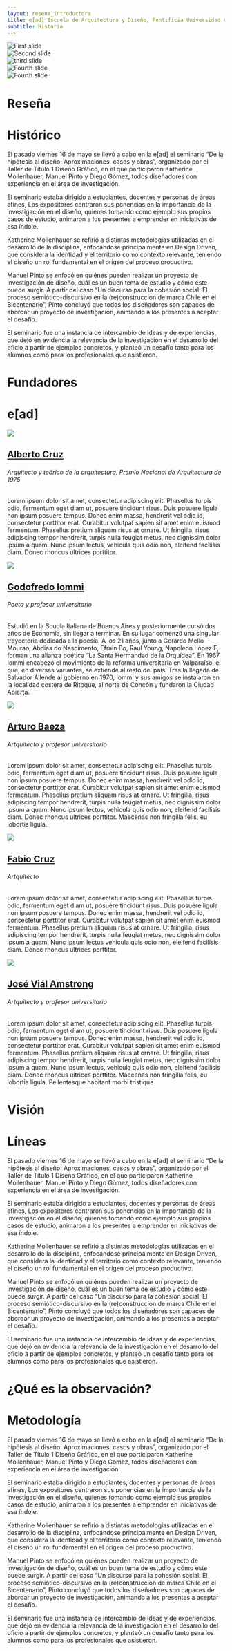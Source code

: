 ```yaml
---
layout: resena_introductora
title: e[ad] Escuela de Arquitectura y Diseño, Pontificia Universidad Católica de Valparaíso
subtitle: Historia
---
```


<div class='fila'>
<div class='fondo-oscuro'>
<div class='wrap'>
<!-- CAROUSEL -->
<!-- imagenes-destacadas-ead -->
<!-- datos de carousel-lg -->
  <div data-ride="carousel" class="carousel slide" id="carousel-example-generic">
  <!-- Indicadores de carousel lg -->

<!-- fin datos de carousel-lg -->
<div class="carousel-inner">

<div class="item active">
	<div class='noticia grande'>
		<div class='noticia-imagen'>
			<img class='marco-imagen' alt="First slide" title="Noticia Destacada" src='{{ site.baseurl }}/img/travesia.jpg'>
		</div>
	</div>
</div>  <!-- fin de item -->

<div class="item">
		<div class='noticia grande'>
			<div class='noticia-imagen'>
				<img class='marco-imagen' alt="Second slide" title="Noticia Destacada" src='{{ site.baseurl }}/img/travesia2.jpg'>
			</div>
		</div>
	</div>  <!-- fin de item -->

<div class="item">
 		<div class='noticia grande'>
			<div class='noticia-imagen'>
				<img class='marco-imagen' alt="third slide" title="Noticia Destacada" src='{{ site.baseurl }}/img/travesia4.jpg'>
			</div>
		</div>
	</div>  <!-- fin de item -->

<div class="item">
 		<div class='noticia grande'>
			<div class='noticia-imagen'>
				<img class='marco-imagen' alt="Fourth slide" title="Noticia Destacada" src='{{ site.baseurl }}/img/alberto.jpg'>
			</div>
		</div>
	</div>  <!-- fin de item -->

<div class="item">
 		<div class='noticia grande'>
			<div class='noticia-imagen'>
				<img class='marco-imagen' alt="Fourth slide" title="Noticia Destacada" src='{{ site.baseurl }}/img/travesia-portada.jpg'>
			</div>
		</div>
	</div>  <!-- fin de item -->
</div>

<!-- Controles -->
<a data-slide="prev" href="#carousel-example-generic" class="left carousel-control">
<i class="icn icn-nav-izq"></i>
</a>
<a data-slide="next" href="#carousel-example-generic" class="right carousel-control">
<i class="icn icn-nav-der"></i>
</a>

</div> <!-- fin de carousel -->
</div>
</div>
</div>

<div class='fila'>
<div class='fondo-gris-claro'>
	<div class='wrap'>
		<div class='historia'>
		<h1 class='blanco'>Reseña</h1>
		<h1 class='subtitulo rojo-claro'>Histórico</h1>
		<div class='bloque'>
<article class="h-entry especifico">
	<div class="e-content p-summary p-name">
		<div class='bloque'>
			<p>El pasado viernes 16 de mayo se llevó a cabo en la e[ad] el seminario “De la hipótesis al diseño: Aproximaciones, casos y obras”, organizado por el Taller de Título 1 Diseño Gráfico, en el que participaron Katherine Mollenhauer, Manuel Pinto y Diego Gómez, todos diseñadores con experiencia en el área de investigación.</p>
			<p>El seminario estaba dirigido a estudiantes, docentes y personas de áreas afines, Los expositores centraron sus ponencias en la importancia de la investigación en el diseño, quienes tomando como ejemplo sus propios casos de estudio, animaron a los presentes a emprender en iniciativas de esa índole.</p>
			<p>Katherine Mollenhauer se refirió a distintas metodologías utilizadas en el desarrollo de la disciplina, enfocándose principalmente en Design Driven, que considera la identidad y el territorio como contexto relevante, teniendo el diseño un rol fundamental en el origen del proceso productivo.</p>
		</div>
		<div class='bloque'>
			<p>Manuel Pinto se enfocó en quiénes pueden realizar un proyecto de investigación de diseño, cuál es un buen tema de estudio y cómo éste puede surgir. A partir del caso “Un discurso para la cohesión social: El proceso semiótico-discursivo en la (re)construcción de marca Chile en el Bicentenario”, Pinto concluyó que todos los diseñadores son capaces de abordar un proyecto de investigación, animando a los presentes a aceptar el desafío.</p>
		</div>
		<div class='bloque'>
		</div>
		<div class='bloque'>
			<p>El seminario fue una instancia de intercambio de ideas y de experiencias, que dejó en evidencia la relevancia de la investigación en el desarrollo del oficio a partir de ejemplos concretos, y planteó un desafío tanto para los alumnos como para los profesionales que asistieron.</p>
		</div>
	</div>
</article> 
</div>
</div>
</div>
</div>
</div>

<div class='fila'>
<div class='fondo-oscuro'>
	<div class='wrap'>
		<div class='historia'>
		<h1 class='blanco'>Fundadores</h1>
		<h1 class='subtitulo rojo-claro'>e[ad]</h1>
		<div class='bloque'>
<article class="h-entry especifico">
	<div class="e-content p-summary p-name">
		<div class='pagina docente'>
			<div class='imagen-docente'>
				<img class='ancho-maximo' src='{{ site.baseurl }}/img/fundador1.jpg'>
			</div>
			<div class='datos-docente historia'>
				<h2><a href='#'>Alberto Cruz</a></h2>
				<h6>Arquitecto y teórico de la arquitectura, Premio Nacional de Arquitectura de 1975</h6>
			</div>
			<div class='resena-docente historia'>
				<p class='gris-claro'> Lorem ipsum dolor sit amet, consectetur adipiscing elit. Phasellus turpis odio, fermentum eget diam ut, posuere tincidunt risus. Duis posuere ligula non ipsum posuere tempus. Donec enim massa, hendrerit vel odio id, consectetur porttitor erat. Curabitur volutpat sapien sit amet enim euismod fermentum. Phasellus pretium aliquam risus at ornare. Ut fringilla, risus adipiscing tempor hendrerit, turpis nulla feugiat metus, nec dignissim dolor ipsum a quam. Nunc ipsum lectus, vehicula quis odio non, eleifend facilisis diam. Donec rhoncus ultrices porttitor.</p>
			</div>
		</div>
		<div class='pagina docente'>
			<div class='imagen-docente'>
				<img class='ancho-maximo' src='{{ site.baseurl }}/img/fundador2.jpg'>
			</div>
			<div class='datos-docente historia'>
				<h2><a href='#'>Godofredo Iommi</a></h2>
				<h6>Poeta y profesor universitario </h6>
			</div>
			<div class='resena-docente historia'>
				<p class='gris-claro'> Estudió en la Scuola Italiana de Buenos Aires y posteriormente cursó dos años de Economía, sin llegar a terminar. En su lugar comenzó una singular trayectoria dedicada a la poesía. A los 21 años, junto a Gerardo Mello Mourao, Abdias do Nascimento, Efrain Bo, Raul Young, Napoleon López F, forman una alianza poética “La Santa Hermandad de la Orquídea”. En 1967 Iommi encabezó el movimiento de la reforma universitaria en Valparaíso, el que, en diversas variantes, se extiende al resto del país. Tras la llegada de Salvador Allende al gobierno en 1970, Iommi y sus amigos se instalaron en la localidad costera de Ritoque, al norte de Concón y fundaron la Ciudad Abierta.</p>
			</div>
		</div>
		<div class='pagina docente'>
			<div class='imagen-docente'>
				<img class='ancho-maximo' src='{{ site.baseurl }}/img/fundador3.jpg'>
			</div>
			<div class='datos-docente historia'>
				<h2><a href='#'>Arturo Baeza</a></h2>
				<h6>Artquitecto y profesor universitario</h6>
			</div>
			<div class='resena-docente historia'>
				<p class='gris-claro'> Lorem ipsum dolor sit amet, consectetur adipiscing elit. Phasellus turpis odio, fermentum eget diam ut, posuere tincidunt risus. Duis posuere ligula non ipsum posuere tempus. Donec enim massa, hendrerit vel odio id, consectetur porttitor erat. Curabitur volutpat sapien sit amet enim euismod fermentum. Phasellus pretium aliquam risus at ornare. Ut fringilla, risus adipiscing tempor hendrerit, turpis nulla feugiat metus, nec dignissim dolor ipsum a quam. Nunc ipsum lectus, vehicula quis odio non, eleifend facilisis diam. Donec rhoncus ultrices porttitor. Maecenas non fringilla felis, eu lobortis ligula. </p>
			</div>
		</div>
		<div class='pagina docente'>
			<div class='imagen-docente'>
				<img class='ancho-maximo' src='{{ site.baseurl }}/img/fundador4.jpg'>
			</div>
			<div class='datos-docente historia'>
				<h2><a href='#'>Fabio Cruz</a></h2>
				<h6>Artquitecto</h6>
			</div>
			<div class='resena-docente historia'>
				<p class='gris-claro'> Lorem ipsum dolor sit amet, consectetur adipiscing elit. Phasellus turpis odio, fermentum eget diam ut, posuere tincidunt risus. Duis posuere ligula non ipsum posuere tempus. Donec enim massa, hendrerit vel odio id, consectetur porttitor erat. Curabitur volutpat sapien sit amet enim euismod fermentum. Phasellus pretium aliquam risus at ornare. Ut fringilla, risus adipiscing tempor hendrerit, turpis nulla feugiat metus, nec dignissim dolor ipsum a quam. Nunc ipsum lectus vehicula quis odio non, eleifend facilisis diam. Donec rhoncus ultrices porttitor.</p>
			</div>
		</div>
		<div class='pagina docente'>
			<div class='imagen-docente'>
				<img class='ancho-maximo' src='{{ site.baseurl }}/img/fundador5.jpg'>
			</div>
			<div class='datos-docente historia'>
				<h2><a href='#'>José Viál Amstrong</a></h2>
				<h6>Artquitecto y profesor universitario</h6>
			</div>
			<div class='resena-docente historia'>
				<p class='gris-claro'> Lorem ipsum dolor sit amet, consectetur adipiscing elit. Phasellus turpis odio, fermentum eget diam ut, posuere tincidunt risus. Duis posuere ligula non ipsum posuere tempus. Donec enim massa, hendrerit vel odio id, consectetur porttitor erat. Curabitur volutpat sapien sit amet enim euismod fermentum. Phasellus pretium aliquam risus at ornare. Ut fringilla, risus adipiscing tempor hendrerit, turpis nulla feugiat metus, nec dignissim dolor ipsum a quam. Nunc ipsum lectus, vehicula quis odio non, eleifend facilisis diam. Donec rhoncus ultrices porttitor. Maecenas non fringilla felis, eu lobortis ligula. Pellentesque habitant morbi tristique</p>
			</div>
		</div>
	</div>
</article> 
</div>
</div>
</div>
</div>
</div>

<div class='fila'>
<div class='fondo-gris-claro'>
	<div class='wrap'>
		<div class='historia'>
		<h1 class='blanco'>Visión</h1>
		<h1 class='subtitulo rojo-claro'>Líneas</h1>
		<div class='bloque'>
<article class="h-entry especifico">
	<div class="e-content p-summary p-name">
		<div class='bloque'>
			<p>El pasado viernes 16 de mayo se llevó a cabo en la e[ad] el seminario “De la hipótesis al diseño: Aproximaciones, casos y obras”, organizado por el Taller de Título 1 Diseño Gráfico, en el que participaron Katherine Mollenhauer, Manuel Pinto y Diego Gómez, todos diseñadores con experiencia en el área de investigación.</p>
			<p>El seminario estaba dirigido a estudiantes, docentes y personas de áreas afines, Los expositores centraron sus ponencias en la importancia de la investigación en el diseño, quienes tomando como ejemplo sus propios casos de estudio, animaron a los presentes a emprender en iniciativas de esa índole.</p>
			<p>Katherine Mollenhauer se refirió a distintas metodologías utilizadas en el desarrollo de la disciplina, enfocándose principalmente en Design Driven, que considera la identidad y el territorio como contexto relevante, teniendo el diseño un rol fundamental en el origen del proceso productivo.</p>
		</div>
		<div class='bloque'>
			<p>Manuel Pinto se enfocó en quiénes pueden realizar un proyecto de investigación de diseño, cuál es un buen tema de estudio y cómo éste puede surgir. A partir del caso “Un discurso para la cohesión social: El proceso semiótico-discursivo en la (re)construcción de marca Chile en el Bicentenario”, Pinto concluyó que todos los diseñadores son capaces de abordar un proyecto de investigación, animando a los presentes a aceptar el desafío.</p>
		</div>
		<div class='bloque'>
		</div>
		<div class='bloque'>
			<p>El seminario fue una instancia de intercambio de ideas y de experiencias, que dejó en evidencia la relevancia de la investigación en el desarrollo del oficio a partir de ejemplos concretos, y planteó un desafío tanto para los alumnos como para los profesionales que asistieron.</p>
		</div>
	</div>
</article> 
</div>
</div>
</div>
</div>
</div>

<div class='fila'>
<div class='fondo-blanco'>
	<div class='wrap'>
		<div class='historia'>
		<h1 class='gris-oscuro'>¿Qué es la observación?</h1>
		<h1 class='subtitulo rojo-claro'>Metodología</h1>
		<div class='bloque'>
<article class="h-entry especifico">
	<div class="e-content p-summary p-name">
		<div class='bloque'>
			<p>El pasado viernes 16 de mayo se llevó a cabo en la e[ad] el seminario “De la hipótesis al diseño: Aproximaciones, casos y obras”, organizado por el Taller de Título 1 Diseño Gráfico, en el que participaron Katherine Mollenhauer, Manuel Pinto y Diego Gómez, todos diseñadores con experiencia en el área de investigación.</p>
			<p>El seminario estaba dirigido a estudiantes, docentes y personas de áreas afines, Los expositores centraron sus ponencias en la importancia de la investigación en el diseño, quienes tomando como ejemplo sus propios casos de estudio, animaron a los presentes a emprender en iniciativas de esa índole.</p>
			<p>Katherine Mollenhauer se refirió a distintas metodologías utilizadas en el desarrollo de la disciplina, enfocándose principalmente en Design Driven, que considera la identidad y el territorio como contexto relevante, teniendo el diseño un rol fundamental en el origen del proceso productivo.</p>
		</div>
		<div class='bloque'>
			<p>Manuel Pinto se enfocó en quiénes pueden realizar un proyecto de investigación de diseño, cuál es un buen tema de estudio y cómo éste puede surgir. A partir del caso “Un discurso para la cohesión social: El proceso semiótico-discursivo en la (re)construcción de marca Chile en el Bicentenario”, Pinto concluyó que todos los diseñadores son capaces de abordar un proyecto de investigación, animando a los presentes a aceptar el desafío.</p>
		</div>
		<div class='bloque'>
		</div>
		<div class='bloque'>
			<p>El seminario fue una instancia de intercambio de ideas y de experiencias, que dejó en evidencia la relevancia de la investigación en el desarrollo del oficio a partir de ejemplos concretos, y planteó un desafío tanto para los alumnos como para los profesionales que asistieron.</p>
		</div>
	</div>
</article> 
</div>
</div>
</div>
</div>
</div>
